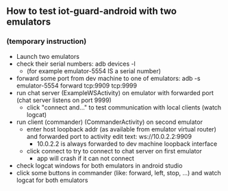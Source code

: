 ## How to test iot-guard-android with two emulators
### (temporary instruction)

- Launch two emulators
- check their serial numbers: adb devices -l
  - (for example emulator-5554 IS a serial number)
- forward some port from dev machine to one of emulators: adb -s emulator-5554 forward tcp:9909 tcp:9999
- run chat server (ExampleWSActivity) on emulator with forwarded port (chat server listens on port 9999)
    - click "connect and..." to test communication with local clients (watch logcat)
- run client (commander) (CommanderActivity) on second emulator
    - enter host loopback addr (as available from emulator virtual router) and forwarded port to activity edit text: ws://10.0.2.2:9909
        - 10.0.2.2 is always forwarded to dev machine loopback interface
    - click connect to try to connect to chat server on first emulator
        - app will crash if it can not connect
- check logcat windows for both emulators in android studio
- click some buttons in commander (like: forward, left, stop, ...) and watch logcat for both emulators
